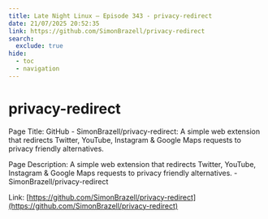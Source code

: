 ```yaml
---
title: Late Night Linux – Episode 343 - privacy-redirect
date: 21/07/2025 20:52:35
link: https://github.com/SimonBrazell/privacy-redirect
search:
  exclude: true
hide:
  - toc
  - navigation
---
```


# privacy-redirect

Page Title: GitHub - SimonBrazell/privacy-redirect: A simple web extension that redirects Twitter, YouTube, Instagram & Google Maps requests to privacy friendly alternatives.

Page Description: A simple web extension that redirects Twitter, YouTube, Instagram & Google Maps requests to privacy friendly alternatives. - SimonBrazell/privacy-redirect 

Link: [https://github.com/SimonBrazell/privacy-redirect](https://github.com/SimonBrazell/privacy-redirect)